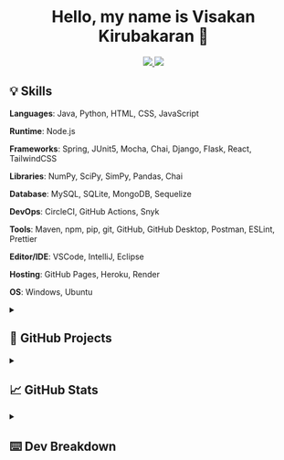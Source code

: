 <h1 align="center">Hello, my name is Visakan Kirubakaran 👋 </h1> 
<p align="center">
  <a href="https://www.linkedin.com/in/viskirubakaran/">
    <img src="https://img.shields.io/badge/LinkedIn-0077B5?style=for-the-badge&logo=linkedin&logoColor=white">
  </a>
  <a href="https://wakatime.com/@vikiru">
    <img src="https://img.shields.io/badge/WakaTime-000000?style=for-the-badge&logo=WakaTime&logoColor=white">
  </a>
</p>

## 💡 Skills

**Languages**: Java, Python, HTML, CSS, JavaScript

**Runtime**: Node.js

**Frameworks**: Spring, JUnit5, Mocha, Chai, Django, Flask, React, TailwindCSS

**Libraries**: NumPy, SciPy, SimPy, Pandas, Chai

**Database**: MySQL, SQLite, MongoDB, Sequelize

**DevOps**: CircleCI, GitHub Actions, Snyk

**Tools**: Maven, npm, pip, git, GitHub, GitHub Desktop, Postman, ESLint, Prettier

**Editor/IDE**: VSCode, IntelliJ, Eclipse

**Hosting**: GitHub Pages, Heroku, Render

**OS**: Windows, Ubuntu


<details>
<summary><h2>🚀 GitHub Projects</h2></summary>

|                   Project Name                    |                                Technologies Used                                 |                            Link                            |
| :-----------------------------------------------: | :------------------------------------------------------------------------------: | :--------------------------------------------------------: |
| Portfolio Website                                 | `React`, `TailwindCSS`                                                           | [GitHub Repo](https://github.com/vikiru/vikiru.github.io)  |
|         Urvo \| Multi-purpose Discord Bot         |                `Node.js`, `SQLite`, `Sequelize`, `Mocha`, `Chai`                 |       [GitHub Repo](https://github.com/vikiru/Urvo)        |
|         CodeSmell \| Static Analysis Tool         | `Java`,`Maven`, `JUnit`, `Python`, `JavaFX WebView`, `HTML`, `CSS`, `JavaScript` |     [GitHub Repo](https://github.com/vikiru/CodeSmell)     |
| discrete-sim \| Manufacturing Facility Simulation |                       `Python`, `NumPy`, `SciPy`, `SimPy`                        |   [GitHub Repo](https://github.com/vikiru/discrete-sim)    |
|   Mini-SurveyMonkey \| Spring Boot CRUD Web App   |       `Java`, `Maven`, `Spring Boot`, `Thymeleaf`, `JUnit`, `HTML`, `CSS`        | [GitHub Repo](https://github.com/vikiru/Mini-SurveyMonkey) |
|       Elevator Simulator \| Threads and UDP       |                             `Java`, `Maven`, `JUnit`                             |                         `private`                          |
|           digitalRisk \| MVC Swing Game           |                        `Java`, `Maven`, `JUnit`, `Swing`                         |    [GitHub Repo](https://github.com/flavji/digitalRisk)    |
</details>

<details>
  <summary><h2>📈 GitHub Stats</h2></summary>
  <p align="center">
<a href="https://github.com/anuraghazra/github-readme-stats"><img src="https://github-readme-stats.vercel.app/api/?username=vikiru&show_icons=true&count_private=true&theme=react&hide_border=true&bg_color=1F222E" width="400px" alt="Visakan Kirubakaran's Github Stats" /></a>
<a href="https://github.com/anuraghazra/github-readme-stats"><img src="https://github-readme-stats.vercel.app/api/top-langs/?username=vikiru&langs_count=8&layout=compact&theme=react&hide_border=true&bg_color=1F222E" height="167px"  alt="Visakan Kirubakaran's Most Used Languages"/></a>
    <a href="https://github.com/DenverCoder1/github-readme-streak-stats"><img src="https://streak-stats.demolab.com?user=vikiru&theme=monokai-metallian&hide_border=true&card_width=500&dates=61DBFA&currStreakNum=61DBFA&ring=61DBFA&currStreakLabel=61DBFA&sideNums=61DBFA&sideLabels=61DBFA&fire=61DBFA" alt="Visakan Kirubakaran's Programming Streak"/></a>
  </p>
</details>

<details>
  <summary><h2>⌨️ Dev Breakdown</h2></summary>
<!--START_SECTION:waka-->

```python
From: 19 December 2023 - To: 26 December 2023

Total Time: 13 hrs 19 mins

JavaScript   12 hrs 35 mins  ███████████████████████▓░   94.51 %
Markdown     15 mins         ▒░░░░░░░░░░░░░░░░░░░░░░░░   01.92 %
Java         13 mins         ▒░░░░░░░░░░░░░░░░░░░░░░░░   01.68 %
Python       6 mins          ▒░░░░░░░░░░░░░░░░░░░░░░░░   00.86 %
Text         4 mins          ░░░░░░░░░░░░░░░░░░░░░░░░░   00.54 %
JSON         1 min           ░░░░░░░░░░░░░░░░░░░░░░░░░   00.21 %
HTML         1 min           ░░░░░░░░░░░░░░░░░░░░░░░░░   00.16 %
CSS          0 secs          ░░░░░░░░░░░░░░░░░░░░░░░░░   00.07 %
TypeScript   0 secs          ░░░░░░░░░░░░░░░░░░░░░░░░░   00.04 %
Other        0 secs          ░░░░░░░░░░░░░░░░░░░░░░░░░   00.01 %
```

<!--END_SECTION:waka-->
</details>
